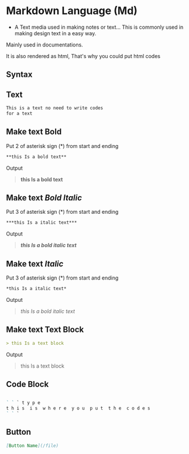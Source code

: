 
<link rel="stylesheet"
href="mdfutr.css"/>

# Markdown Language (Md)
- A Text media used in making notes or text...
  This is commonly used in making design text in a easy way.

Mainly used in documentations.

It is also rendered as html,
That's why you could put html codes

## Syntax

## Text
```markdown
This is a text no need to write codes
for a text
```
## Make text **Bold**
Put 2 of asterisk sign (*) from start and ending
```markdown
**this Is a bold text**
```
Output
>
> **this Is a bold text**
>

## Make text ***Bold Italic***
Put 3 of asterisk sign (*) from start and ending
```markdown
***this Is a italic text***
```
Output
> 
> ***this Is a bold italic text***
>

## Make text *Italic*
Put 3 of asterisk sign (*) from start and ending
```markdown
*this Is a italic text*
```
Output
> 
> *this Is a bold italic text*

## Make text Text Block

```markdown
> this Is a text block
```
Output
> 
> this Is a text block
>

## Code Block
```markdown

` ` ` t y p e
t h i s  i s  w h e r e  y o u  p u t  t h e  c o d e s
` ` `
```

## Button
```markdown
[Button Name](/file)
```
